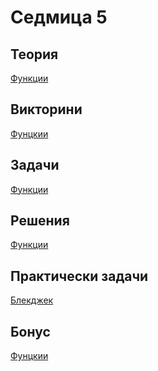 Седмица 5
=================================

Теория
------
[Функции](https://drive.google.com/file/d/1PCkW_q9UoMWP4aE7nJW19SggJNNEYPU1/view?usp=sharing)

Викторини
---------
[Фунцкии](https://forms.gle/Epg1g3Z61KEw9954A)

Задачи
------
[Функции](../tasks/functions.md)

Решения
-------
[Функции](../solutions/functions/)

Практически задачи
---------
[Блекджек](../tasks/bonus/blackjack.md)

Бонус
-----
[Фунцкии](../bonus/functions.md)
